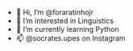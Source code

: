 - 👋 Hi, I’m @foraratinhojr
- 👀 I’m interested in Linguistics
- 🌱 I’m currently learning Python
- 📫 @socrates.upes on Instagram
